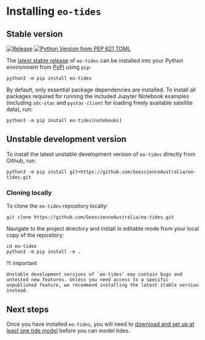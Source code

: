 # Installing `eo-tides`

## Stable version

[![Release](https://img.shields.io/github/v/release/GeoscienceAustralia/eo-tides)](https://pypi.org/project/eo-tides/)
[![Python Version from PEP 621 TOML](https://img.shields.io/pypi/pyversions/eo-tides)](https://github.com/GeoscienceAustralia/eo-tides/blob/main/pyproject.toml)

The [latest stable release](https://pypi.org/project/eo-tides/) of `eo-tides` can be installed into your Python environment from [PyPI](https://pypi.org/project/eo-tides/) using `pip`:

```console
python3 -m pip install eo-tides
```

By default, only essential package dependencies are installed. To install all packages required for running the included Jupyter Notebook examples (including `odc-stac` and `pystac-client` for loading freely available satellite data), run:

```console
python3 -m pip install eo-tides[notebooks]
```

## Unstable development version

To install the latest unstable development version of `eo-tides` directly from Github, run:

```console
python3 -m pip install git+https://github.com/GeoscienceAustralia/eo-tides.git
```

### Cloning locally

To clone the `eo-tides` repository locally:

```console
git clone https://github.com/GeoscienceAustralia/eo-tides.git
```

Navigate to the project directory and install in editable mode from your local copy of the repository:

```console
cd eo-tides
python3 -m pip install -e .
```

!!! important

    Unstable development versions of `eo-tides` may contain bugs and untested new features. Unless you need access to a specific unpublished feature, we recommend installing the latest stable version instead.

## Next steps

Once you have installed `eo-tides`, you will need to [download and set up at least one tide model](setup.md) before you can model tides.
